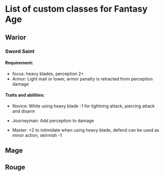 # List of custom classes for Fantasy Age

## Warior

### Sword Saint

#### Requirement:

- focus: heavy blades, perception 2+
- Armor: Light mail or lower, armor penalty is retracted from perception damage

#### Traits and abilities:
- Novice: While using heavy blade -1 for lightning attack, piercing attack and disarm

- Journeyman: Add perception to damage

- Master: +2 to intimidate when using heavy blade, defend can be used as minor action, skirmish -1

## Mage

## Rouge
